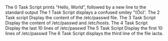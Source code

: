 The 0 Task Script prints “Hello, World”, followed by a new line to the standard output
The 1 Task Script displays a confused smiley "(Ôo)'.
The 2 Task script Display the content of the /etc/passwd file.
The 3 Task Script Display the content of /etc/passwd and /etc/hosts.
The 4 Task Script Display the last 10 lines of /etc/passwd
The 5 Task Script Display the first 10 lines of /etc/passwd
The 6 Task Script displays the third line of the file iacta.
